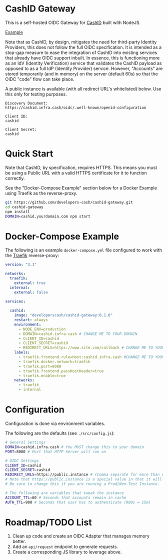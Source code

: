 # CashID Gateway

This is a self-hosted OIDC Gateway for [CashID](https://gitlab.com/cashid/protocol-specification) built with NodeJS.

[Example](/cashid-gateway.gif?raw=true "Example")

Note that as CashID, by design, mitigates the need for third-party Identity Providers, this does not follow the full OIDC specification. It is intended as a stop-gap measure to ease the integration of CashID into existing services that already have OIDC support inbuilt. In essence, this is functioning more as an IdV (Identity Verification) service that validates the CashID payload as opposed to as a full IdP (Identity Provider) service. However, "Accounts" are stored temporarily (and in memory) on the server (default 60s) so that the OIDC "code" flow can take place.

A public instance is available (with all redirect URL's whitelisted) below. Use this only for testing purposes.

```
Discovery Document:
https://cashid.infra.cash/oidc/.well-known/openid-configuration

Client ID:
cashid

Client Secret:
cashid
```

# Quick Start

Note that CashID, by specification, requires HTTPS. This means you must be using a Public URL with a valid HTTPS certificate for it to function correctly.

See the "Docker-Compose Example" section below for a Docker Example using Traefik as the reverse-proxy.

```sh
git https://github.com/developers-cash/cashid-gateway.git
cd cashid-gateway
npm install
DOMAIN=cashid.yourdomain.com npm start
```

# Docker-Compose Example

The following is an example `docker-compose.yml` file configured to work with the [Traefik](https://traefik.io) reverse-proxy:

```yml
version: "3.1"

networks:
  traefik:
    external: true
  internal:
    external: false

services:
      
  cashid:
    image: "developerscash/cashid-gateway:0.1.0"
    restart: always
    environment:
      - NODE_ENV=production
      - DOMAIN=cashid.infra.cash # CHANGE ME TO YOUR DOMAIN
      - CLIENT_ID=cashid
      - CLIENT_SECRET=cashid
      - REDIRECT_URLS=https://www.site.com/callback # CHANGE ME TO YOUR OAUTH/OIDC CALLBACK URL
    labels:
      - traefik.frontend.rule=Host:cashid.infra.cash #CHANGE ME TO YOUR DOMAIN
      - traefik.docker.network=traefik
      - traefik.port=8080
      - traefik.frontend.passHostHeader=true
      - traefik.enable=true
    networks:
      - traefik
      - internal
```

# Configuration

Configuration is done via environment variables.

The following are the defaults (see `./src/config.js`):

```sh
# General Settings
DOMAIN=cashid.infra.cash # You MUST change this to your domain
PORT=8080 # Port that HTTP Server will run on

# OIDC Settings
CLIENT_ID=cashid
CLIENT_SECRET=cashid
REDIRECT_URLS=https://public.instance # (Comma separate for more than one)
# Note that https://public.instance is a special value in that it will whitelist ALL URL's.
# Be sure to change this if you are running a Prod/Non-Test Instance.

# The following are variables that tweak the instance
ACCOUNT_TTL=60 # Seconds that accounts remain in cache
AUTH_TTL=900 # Seconds that user has to authenticate (900s = 15m)
```

# Roadmap/TODO List

1. Clean up code and create an OIDC Adapter that manages memory better.
2. Add an `api/request` endpoint to generate requests.
3. Create a corresponding JS library to leverage above.
